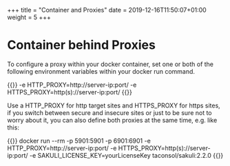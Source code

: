 +++
title = "Container and Proxies"
date =  2019-12-16T11:50:07+01:00
weight = 5
+++

# Container behind Proxies

To configure a proxy within your docker container, set one or both of the following environment variables within your docker run command.

{{<highlight bash>}}
-e HTTP_PROXY=http://server-ip:port/
-e HTTPS_PROXY=http(s)://server-ip:port/ 
{{</highlight >}}

Use a HTTP_PROXY for http target sites and HTTPS_PROXY for https sites, if you switch between secure and insecure sites or just to be sure not to worry about it, you can also define both proxies at the same time, e.g. like this:

{{<highlight bash>}}
docker run --rm -p 5901:5901 -p 6901:6901 -e HTTP_PROXY=http://server-ip:port/ -e HTTPS_PROXY=http(s)://server-ip:port/ -e SAKULI_LICENSE_KEY=yourLicenseKey taconsol/sakuli:2.2.0
{{</highlight >}}